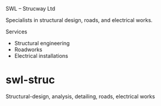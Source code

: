 SWL – Strucway Ltd

Specialists in structural design, roads, and electrical works.

Services
- Structural engineering
- Roadworks
- Electrical installations
# swl-struc
Structural-design, analysis, detailing, roads, electrical works
